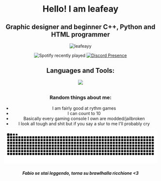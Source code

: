 <h1 align="center">Hello! I am leafeay</h1>
<h2 align="center">Graphic designer and beginner C++, Python and HTML programmer</h2>



<p align="center"> <img src="https://komarev.com/ghpvc/?username=leafeayy&label=Profile%20views&color=0e75b6&style=flat" alt="leafeayy" /> </p>



<div id="header" align="center">


![Spotify recently played](https://spotify-recently-played-readme.vercel.app/api?user=31pzjucawtkyqyhcj543siashuku)
[![Discord Presence](https://lanyard.cnrad.dev/api/590169471877120020)](https://discord.com/users/590169471877120020)


<h2 align="center">Languages and Tools:</h2>
<p align="center">
  <a href="https://skillicons.dev">
    <img src="https://skillicons.dev/icons?i=cpp,python,html,javascript,nodejs,discord,github,ae,figma,ai,ps,linux,windows,apple" />
  </a>
</p>

<h2 align="center"> 
<h3>Random things about me:</h3>
<ul>
        <li>I am fairly good at rythm games</li>
        <li>I can count to 10</li>
        <li>Basically every gaming console I own are modded/jailbroken</li>
        <li>I look all tough and shit but if you say a slur to me I'll probably cry</li>

</ul>

<img src="https://raw.githubusercontent.com/itzznicholas/itzznicholas/output/snake.svg" alt="Snake:)" />
  
</i>
</h2>
<h5>Fabio se stai leggendo, torna su brawlhalla ricchione <3</h5>
